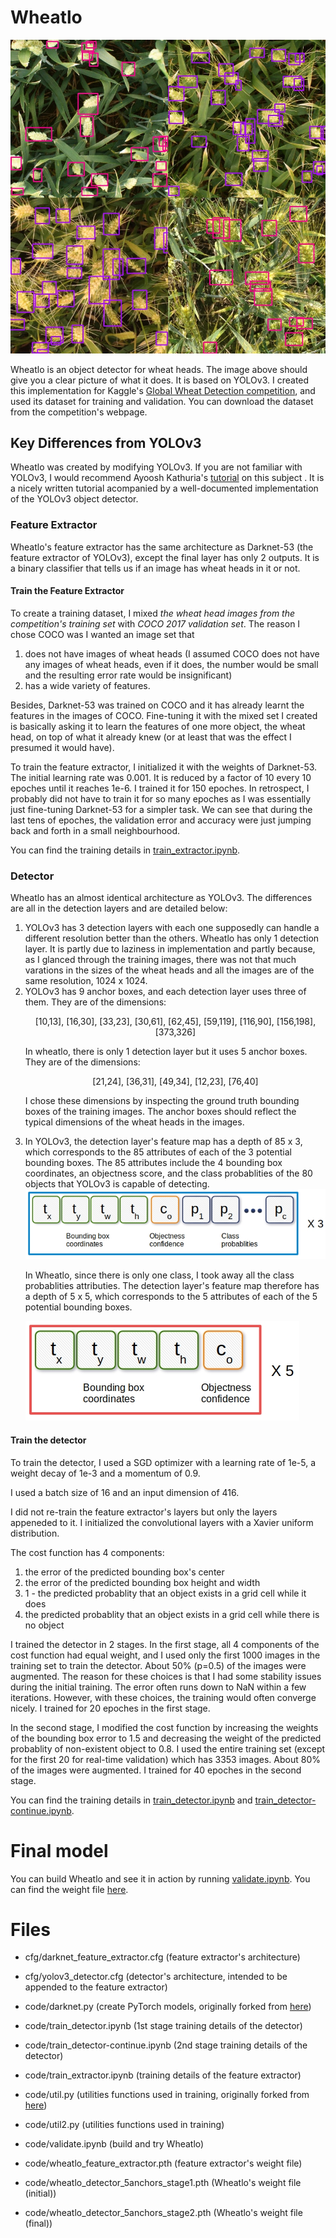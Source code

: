 # Wheatlo

<img src="/images/An-object-detector-for-wheat-heads.png" alt="Wheat heads detected by Wheatlo" class="center">

Wheatlo is an object detector for wheat heads. The image above should give you a clear picture of what it does. It is based on YOLOv3. I created this implementation for Kaggle's [Global Wheat Detection competition](https://www.kaggle.com/c/global-wheat-detection/overview), and used its dataset for training and validation. You can download the dataset from the competition's webpage.

## Key Differences from YOLOv3
Wheatlo was created by modifying YOLOv3. If you are not familiar with YOLOv3, I would recommend Ayoosh Kathuria's [tutorial](https://blog.paperspace.com/how-to-implement-a-yolo-object-detector-in-pytorch/) on this subject . It is a nicely written tutorial acompanied by a well-documented implementation of the YOLOv3 object detector.

### Feature Extractor
Wheatlo's feature extractor has the same architecture as Darknet-53 (the feature extractor of YOLOv3), except the final layer has only 2 outputs. It is a binary classifier that tells us if an image has wheat heads in it or not.

#### Train the Feature Extractor
To create a training dataset, I mixed *the wheat head images from the competition's training set* with *COCO 2017 validation set*. The reason I chose COCO was I wanted an image set that
1. does not have images of wheat heads (I assumed COCO does not have any images of wheat heads, even if it does, the number would be small and the resulting error rate would be insignificant)
2. has a wide variety of features.

Besides, Darknet-53 was trained on COCO and it has already learnt the features in the images of COCO. Fine-tuning it with the mixed set I created is basically asking it to learn the features of one more object, the wheat head, on top of what it already knew (or at least that was the effect I presumed it would have).

To train the feature extractor, I initialized it with the weights of Darknet-53. The initial learning rate was 0.001. It is reduced by a factor of 10 every 10 epoches until it reaches 1e-6. I trained  it for 150 epoches. In retrospect, I probably did not have to train it for so many epoches as I was essentially just fine-tuning Darknet-53 for a simpler task. We can see that during the last tens of epoches, the validation error and accuracy were just jumping back and forth in a small neighbourhood.

You can find the training details in [train_extractor.ipynb](/code/train_extractor.ipynb).

### Detector
Wheatlo has an almost identical architecture as YOLOv3. The differences are all in the detection layers and are detailed below:

<ol>
<li>YOLOv3 has 3 detection layers with each one supposedly can handle a different resolution better than the others. Wheatlo has only 1 detection layer. It is partly due to laziness in implementation and partly because, as I glanced through the training images, there was not that much varations in the sizes of the wheat heads and all the images are of the same resolution, 1024 x 1024.
</li>

<li>YOLOv3 has 9 anchor boxes, and each detection layer uses three of them. They are of the dimensions:

<p align="center">[10,13],  [16,30],  [33,23],  [30,61],  [62,45],  [59,119],  [116,90],  [156,198],  [373,326]</p>
In wheatlo, there is only 1 detection layer but it uses 5 anchor boxes. They are of the dimensions:

<p align="center">[21,24],  [36,31], [49,34],  [12,23], [76,40]</p>

I chose these dimensions by inspecting the ground truth bounding boxes of the training images. The anchor boxes should reflect the typical dimensions of the wheat heads in the images.
</li>
<li>In YOLOv3, the detection layer's feature map has a depth of 85 x 3, which corresponds to the 85 attributes of each of the 3 potential bounding boxes. The 85 attributes include the 4 bounding box coordinates, an objectness score, and the class probablities of the 80 objects that YOLOv3 is capable of detecting.

<img src="/images/yolov3_feature_map.jpg" alt="YOLOv3 Feature maps attributes" class="center">

In Wheatlo, since there is only one class, I took away all the class probablities attributies. The detection layer's feature map therefore has a depth of 5 x 5, which corresponds to the 5 attributes of each of the 5 potential bounding boxes.

<img src="/images/wheatlo_feature_map.jpg" alt="Wheatlo Feature maps attributes" class="center">
</li>
</ol>

#### Train the  detector

To train the detector, I used a SGD optimizer with a learning rate of 1e-5, a weight decay of 1e-3 and a momentum of 0.9.

I used a batch size of 16 and an input dimension of 416.

I did not re-train the feature extractor's layers but only the layers appeneded to it. I initialized the convolutional layers with a Xavier uniform distribution.

The cost function has 4 components:

1. the error of the predicted bounding box's center
2. the error of the predicted bounding box height and width
3. 1 - the predicted probablity that an object exists in a grid cell while it does
4. the predicted probablity that an object exists in a grid cell while there is no object

I trained the detector in 2 stages. In the first stage, all 4 components of the cost function had equal weight, and I used only the first 1000 images in the training set to train the detector. About 50% (p=0.5) of the images were augmented. The reason for these choices is that I had some stability issues during the initial training. The error often runs down to NaN within a few iterations. However, with these choices, the training would often converge nicely. I trained for 20 epoches in the first stage.

In the second stage, I modified the cost function by increasing the weights of the bounding box error to 1.5 and decreasing the weight of the predicted probablity of non-existent object to 0.8. I used the entire training set (except for the first 20 for real-time validation) which has 3353 images. About 80% of the images were augmented. I trained for 40 epoches in the second stage.

You can find the training details in [train_detector.ipynb](/code/train_detector.ipynb) and [train_detector-continue.ipynb](/code/train_extractor-continue.ipynb).

# Final model
You can build Wheatlo and see it in action by running [validate.ipynb](/code/validate.ipynb). 
You can find the weight file [here](/code/wheatlo_detector_5anchors_stage2.pth).

# Files
- cfg/darknet_feature_extractor.cfg (feature extractor's architecture)
- cfg/yolov3_detector.cfg  (detector's architecture, intended to be appended to the feature extractor)


- code/darknet.py (create PyTorch models, originally forked from [here](https://github.com/ayooshkathuria/YOLO_v3_tutorial_from_scratch))
- code/train_detector.ipynb (1st stage training details of the detector)
- code/train_detector-continue.ipynb (2nd stage training details of the detector)
- code/train_extractor.ipynb (training details of the feature extractor)
- code/util.py (utilities functions used in training, originally forked from [here](https://github.com/ayooshkathuria/YOLO_v3_tutorial_from_scratch))
- code/util2.py (utilities functions used in training)
- code/validate.ipynb (build and try Wheatlo)


- code/wheatlo_feature_extractor.pth (feature extractor's weight file)
- code/wheatlo_detector_5anchors_stage1.pth (Wheatlo's weight file (initial))
- code/wheatlo_detector_5anchors_stage2.pth (Wheatlo's weight file (final))
